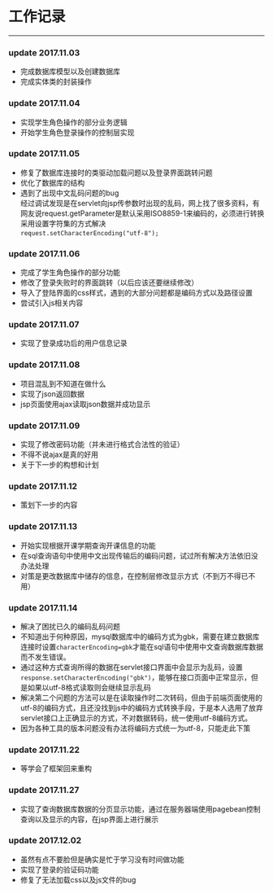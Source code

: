 # 工作记录
***

### update 2017.11.03 
* 完成数据库模型以及创建数据库
* 完成实体类的封装操作

### update 2017.11.04
* 实现学生角色操作的部分业务逻辑
* 开始学生角色登录操作的控制层实现

### update 2017.11.05
* 修复了数据库连接时的类驱动加载问题以及登录界面跳转问题
* 优化了数据库的结构
* 遇到了出现中文乱码问题的bug </br>
    经过调试发现是在servlet向jsp传参数时出现的乱码，网上找了很多资料，有网友说request.getParameter是默认采用ISO8859-1来编码的，必须进行转换采用设置字符集的方式解决</br>
`request.setCharacterEncoding("utf-8");  `

### update 2017.11.06
* 完成了学生角色操作的部分功能
* 修改了登录失败时的界面跳转（以后应该还要继续修改）
* 导入了登陆界面的css样式，遇到的大部分问题都是编码方式以及路径设置
* 尝试引入js相关内容

### update 2017.11.07
* 实现了登录成功后的用户信息记录

### update 2017.11.08
* 项目混乱到不知道在做什么
* 实现了json返回数据
* jsp页面使用ajax读取json数据并成功显示

### update 2017.11.09
* 实现了修改密码功能（并未进行格式合法性的验证）
* 不得不说ajax是真的好用
* 关于下一步的构想和计划

### update 2017.11.12
* 策划下一步的内容

### update 2017.11.13
* 开始实现根据开课学期查询开课信息的功能
* 在sql查询语句中使用中文出现传输后的编码问题，试过所有解决方法依旧没办法处理
* 对策是更改数据库中储存的信息，在控制层修改显示方式（不到万不得已不用）

### update 2017.11.14
* 解决了困扰已久的编码乱码问题
* 不知道出于何种原因，mysql数据库中的编码方式为gbk，需要在建立数据库连接时设置`characterEncoding=gbk`才能在sql语句中使用中文查询数据库数据而不发生错误。
* 通过这种方式查询所得的数据在servlet接口界面中会显示为乱码，设置`response.setCharacterEncoding("gbk")`，能够在接口页面中正常显示，但是如果以utf-8格式读取则会继续显示乱码
* 解决第二个问题的方法可以是在读取操作时二次转码，但由于前端页面使用的utf-8的编码方式，且还没找到js中的编码方式转换手段，于是本人选用了放弃servlet接口上正确显示的方式，不对数据转码，统一使用utf-8编码方式。
* 因为各种工具的版本问题没有办法将编码方式统一为utf-8，只能走此下策

### update 2017.11.22
* 等学会了框架回来重构

### update 2017.11.27
* 实现了查询数据库数据的分页显示功能，通过在服务器端使用pagebean控制查询以及显示的内容，在jsp界面上进行展示

### update 2017.12.02
* 虽然有点不要脸但是确实是忙于学习没有时间做功能
* 实现了登录的验证码功能
* 修复了无法加载css以及js文件的bug
